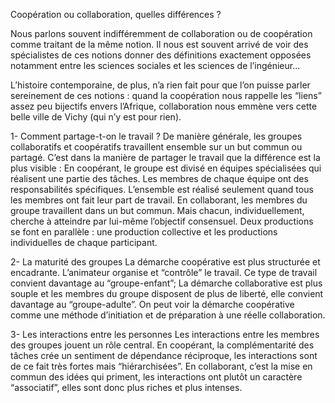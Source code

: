 Coopération ou collaboration, quelles différences ?

Nous parlons souvent indifféremment de collaboration ou de coopération comme traitant de la même notion. Il nous est souvent arrivé de voir des spécialistes de ces notions donner des définitions exactement opposées notamment entre les sciences sociales et les sciences de l’ingénieur...

L’histoire contemporaine, de plus, n’a rien fait pour que l’on puisse parler sereinement de ces notions : quand la coopération nous rappelle les “liens” assez peu bijectifs envers l’Afrique, collaboration nous emmène vers cette belle ville de Vichy (qui n’y est pour rien).

1- Comment partage-t-on le travail ?
De manière générale, les groupes collaboratifs et coopératifs travaillent ensemble sur un but commun ou partagé. C’est dans la manière de partager le travail que la différence est la plus visible :
En coopérant, le groupe est divisé en équipes spécialisées qui réalisent une partie des tâches. Les membres de chaque équipe ont des responsabilités spécifiques. L’ensemble est réalisé seulement quand tous les membres ont fait leur part de travail.
En collaborant, les membres du groupe travaillent dans un but commun. Mais chacun, individuellement, cherche à atteindre par lui-même l’objectif consensuel. Deux productions se font en parallèle : une production collective et les productions individuelles de chaque participant. 

2- La maturité des groupes
La démarche coopérative est plus structurée et encadrante. L’animateur organise et “contrôle” le travail. Ce type de travail convient davantage au “groupe-enfant”;
La démarche collaborative est plus souple et les membres du groupe disposent de plus de liberté, elle convient davantage au “groupe-adulte”.
On peut voir la démarche coopérative comme une méthode d’initiation et de préparation à une réelle collaboration.

3- Les interactions entre les personnes
Les interactions entre les membres des groupes jouent un rôle central.
En coopérant, la complémentarité des tâches crée un sentiment de dépendance réciproque, les interactions sont de ce fait très fortes mais “hiérarchisées”.
En collaborant, c’est la mise en commun des idées qui priment, les interactions ont plutôt un caractère “associatif”, elles sont donc plus riches et plus intenses.
